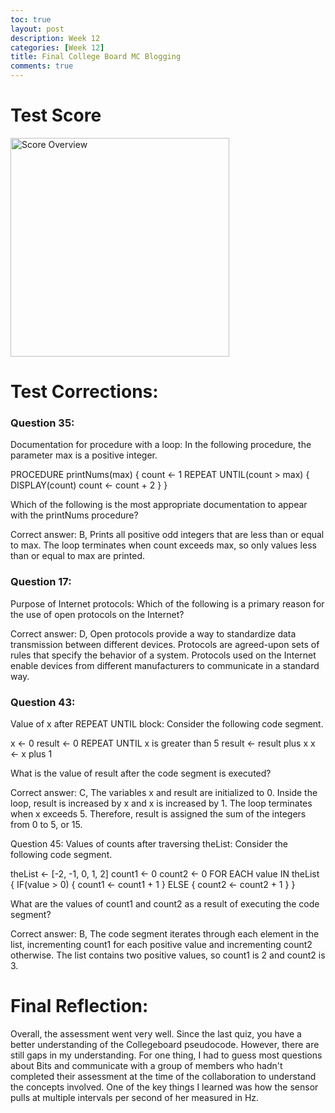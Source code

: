 ```yaml
---
toc: true
layout: post
description: Week 12
categories: [Week 12]
title: Final College Board MC Blogging
comments: true
--- 
```



# Test Score

<img class="card-img-top" src="/FastPagesSTG/images/ScoreOverview.png" alt="Score Overview" height="350">

# Test Corrections:

### Question 35:
Documentation for procedure with a loop:
In the following procedure, the parameter max is a positive integer.

PROCEDURE printNums(max) { count ← 1 REPEAT UNTIL(count > max) { DISPLAY(count) count ← count + 2 } }

Which of the following is the most appropriate documentation to appear with the printNums procedure?

Correct answer: B, Prints all positive odd integers that are less than or equal to max. The loop terminates when count exceeds max, so only values less than or equal to max are printed.

### Question 17:
Purpose of Internet protocols:
Which of the following is a primary reason for the use of open protocols on the Internet?

Correct answer: D, Open protocols provide a way to standardize data transmission between different devices. Protocols are agreed-upon sets of rules that specify the behavior of a system. Protocols used on the Internet enable devices from different manufacturers to communicate in a standard way.

### Question 43:
Value of x after REPEAT UNTIL block:
Consider the following code segment.

x ← 0 result ← 0 REPEAT UNTIL x is greater than 5 result ← result plus x x ← x plus 1

What is the value of result after the code segment is executed?

Correct answer: C, The variables x and result are initialized to 0. Inside the loop, result is increased by x and x is increased by 1. The loop terminates when x exceeds 5. Therefore, result is assigned the sum of the integers from 0 to 5, or 15.

Question 45:
Values of counts after traversing theList:
Consider the following code segment.

theList ← [-2, -1, 0, 1, 2] count1 ← 0 count2 ← 0 FOR EACH value IN theList { IF(value > 0) { count1 ← count1 + 1 } ELSE {
count2 ← count2 + 1 } }

What are the values of count1 and count2 as a result of executing the code segment?

Correct answer: B, The code segment iterates through each element in the list, incrementing count1 for each positive value and incrementing count2 otherwise. The list contains two positive values, so count1 is 2 and count2 is 3.


# Final Reflection:
Overall, the assessment went very well. Since the last quiz, you have a better understanding of the Collegeboard pseudocode. However, there are still gaps in my understanding. For one thing, I had to guess most questions about Bits and communicate with a group of members who hadn't completed their assessment at the time of the collaboration to understand the concepts involved. One of the key things I learned was how the sensor pulls at multiple intervals per second of her measured in Hz.

